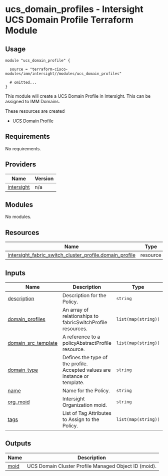# ucs_domain_profiles - Intersight UCS Domain Profile Terraform Module

## Usage

```hcl
module "ucs_domain_profile" {

  source = "terraform-cisco-modules/imm/intersight//modules/ucs_domain_profiles"

  # omitted...
}
```

This module will create a UCS Domain Profile in Intersight.  This can be assigned to IMM Domains.  

These resources are created

* [UCS Domain Profile](https://registry.terraform.io/providers/CiscoDevNet/intersight/latest/docs/resources/fabric_switch_cluster_profile)

<!-- BEGINNING OF PRE-COMMIT-TERRAFORM DOCS HOOK -->
## Requirements

No requirements.

## Providers

| Name | Version |
|------|---------|
| <a name="provider_intersight"></a> [intersight](#provider\_intersight) | n/a |

## Modules

No modules.

## Resources

| Name | Type |
|------|------|
| [intersight_fabric_switch_cluster_profile.domain_profile](https://registry.terraform.io/providers/CiscoDevNet/intersight/latest/docs/resources/fabric_switch_cluster_profile) | resource |

## Inputs

| Name | Description | Type | Default | Required |
|------|-------------|------|---------|:--------:|
| <a name="input_description"></a> [description](#input\_description) | Description for the Policy. | `string` | `""` | no |
| <a name="input_domain_profiles"></a> [domain\_profiles](#input\_domain\_profiles) | An array of relationships to fabricSwitchProfile resources. | `list(map(string))` | `[]` | no |
| <a name="input_domain_src_template"></a> [domain\_src\_template](#input\_domain\_src\_template) | A reference to a policyAbstractProfile resource. | `list(map(string))` | `[]` | no |
| <a name="input_domain_type"></a> [domain\_type](#input\_domain\_type) | Defines the type of the profile. Accepted values are instance or template. | `string` | `"instance"` | no |
| <a name="input_name"></a> [name](#input\_name) | Name for the Policy. | `string` | `"domain_profile"` | no |
| <a name="input_org_moid"></a> [org\_moid](#input\_org\_moid) | Intersight Organization moid. | `string` | n/a | yes |
| <a name="input_tags"></a> [tags](#input\_tags) | List of Tag Attributes to Assign to the Policy. | `list(map(string))` | `[]` | no |

## Outputs

| Name | Description |
|------|-------------|
| <a name="output_moid"></a> [moid](#output\_moid) | UCS Domain Cluster Profile Managed Object ID (moid). |
<!-- END OF PRE-COMMIT-TERRAFORM DOCS HOOK -->
